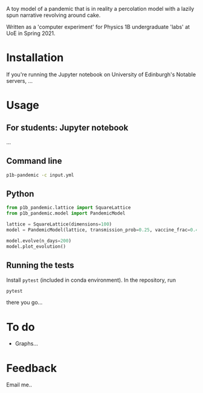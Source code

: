 A toy model of a pandemic that is in reality a percolation model with a lazily spun narrative revolving around cake.

Written as a 'computer experiment' for Physics 1B undergraduate 'labs' at UoE in Spring 2021.

# Installation

If you're running the Jupyter notebook on University of Edinburgh's Notable servers, ...

# Usage

## For students: Jupyter notebook
...

## Command line

```bash
p1b-pandemic -c input.yml
```

## Python

```python
from p1b_pandemic.lattice import SquareLattice
from p1b_pandemic.model import PandemicModel

lattice = SquareLattice(dimensions=100)
model = PandemicModel(lattice, transmission_prob=0.25, vaccine_frac=0.4)

model.evolve(n_days=200)
model.plot_evolution()
```

## Running the tests

Install `pytest` (included in conda environment).
In the repository, run
```bash
pytest
```
there you go...

# To do

* Graphs...

# Feedback

Email me..
